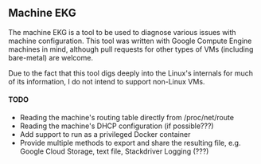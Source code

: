## Machine EKG

The machine EKG is a tool to be used to diagnose various issues with machine configuration. This tool was written with Google Compute Engine machines in mind,
although pull requests for other types of VMs (including bare-metal) are welcome.

Due to the fact that this tool digs deeply into the Linux's internals for much
of its information, I do not intend to support non-Linux VMs.

#### TODO

* Reading the machine's routing table directly from /proc/net/route
* Reading the machine's DHCP configuration (if possible???)
* Add support to run as a privileged Docker container
* Provide multiple methods to export and share the resulting file, e.g. Google
Cloud Storage, text file, Stackdriver Logging (???) 
